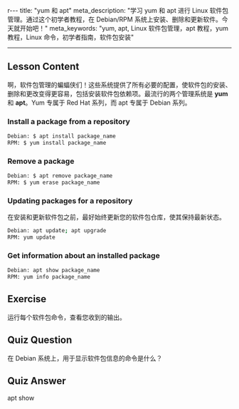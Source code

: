 r---
title: "yum 和 apt"
meta_description: "学习 yum 和 apt 进行 Linux 软件包管理。通过这个初学者教程，在 Debian/RPM 系统上安装、删除和更新软件。今天就开始吧！"
meta_keywords: "yum, apt, Linux 软件包管理，apt 教程，yum 教程，Linux 命令，初学者指南，软件包安装"

---

## Lesson Content

啊，软件包管理的蝙蝠侠们！这些系统提供了所有必要的配置，使软件包的安装、删除和更改变得更容易，包括安装软件包依赖项。最流行的两个管理系统是 **yum** 和 **apt**。Yum 专属于 Red Hat 系列，而 apt 专属于 Debian 系列。

### Install a package from a repository

```bash
Debian: $ apt install package_name
RPM: $ yum install package_name
```

### Remove a package

```bash
Debian: $ apt remove package_name
RPM: $ yum erase package_name
```

### Updating packages for a repository

在安装和更新软件包之前，最好始终更新您的软件包仓库，使其保持最新状态。

```bash
Debian: apt update; apt upgrade
RPM: yum update
```

### Get information about an installed package

```bash
Debian: apt show package_name
RPM: yum info package_name
```

## Exercise

运行每个软件包命令，查看您收到的输出。

## Quiz Question

在 Debian 系统上，用于显示软件包信息的命令是什么？

## Quiz Answer

apt show
